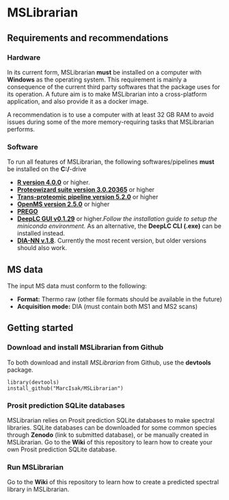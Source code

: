 # MSLibrarian

## Requirements and recommendations

### Hardware 

In its current form, MSLibrarian **must** be installed on a computer with **Windows** as the operating system. This requirement is mainly a consequence of the current third party softwares that the package uses for its operation. A future aim is to make MSLibrarian into a cross-platform application, and also provide it as a docker image. 

A recommendation is to use a computer with at least 32 GB RAM to avoid issues during some of the more memory-requiring tasks that MSLibrarian performs. 

### Software 

To run all features of MSLibrarian, the following softwares/pipelines **must** be installed on the **C:/**-drive

 * [**R version 4.0.0**](https://cran.r-project.org/) or higher. 
 * [**Proteowizard suite version 3.0.20365**](http://proteowizard.sourceforge.net/download.html) or higher 
 * [**Trans-proteomic pipeline version 5.2.0**](https://sourceforge.net/projects/sashimi/files/Trans-Proteomic%20Pipeline%20%28TPP%29/) or higher
 * [**OpenMS version 2.5.0**](https://github.com/OpenMS/OpenMS/releases/tag/Release2.6.0) or higher
 * [**PREGO**](https://bitbucket.org/searleb/prego-srm-response-predictor/downloads/) 
 * [**DeepLC GUI v0.1.29**](https://github.com/compomics/DeepLC/releases) or higher._Follow the installation guide to setup the miniconda environment._ 
  As an alternative, the **DeepLC CLI (.exe)** can be installed instead. 
 * [**DIA-NN v.1.8**](https://github.com/vdemichev/DiaNN/releases/tag/1.7.12). Currently the most recent version, but older versions should also work. 

## MS data 

The input MS data must conform to the following: 

* **Format:** Thermo raw (other file formats should be available in the future) 
* **Acquisition mode:** DIA (must contain both MS1 and MS2 scans)
 

## Getting started 

### Download and install MSLibrarian from Github

To both download and install _MSLibrarian_ from Github, use the **devtools** package. 

```
library(devtools)
install_github("MarcIsak/MSLibrarian")

```
### Prosit prediction SQLite databases

MSLibrarian relies on Prosit prediction SQLite databases to make spectral libraries. SQLite databases can be downloaded for some 
common species through **Zenodo** (link to submitted database), or be manually created in MSLibrarian. Go to the **Wiki** of this repository to learn how 
to create your own Prosit prediction SQLite database. 



### Run MSLibrarian 

Go to the **Wiki** of this repository to learn how to create a predicted spectral library in MSLibrarian. 


